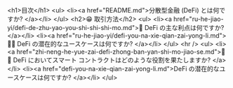 <p>&lt;h1&gt;目次&lt;/h1&gt;
&lt;ul&gt;
&lt;li&gt;&lt;a href=&quot;README.md&quot;&gt;分散型金融 (DeFi) とは何ですか? &lt;/a&gt;&lt;/li&gt;
&lt;/ul&gt;
&lt;h2&gt;😁 取引方法&lt;/h2&gt;
&lt;ul&gt;
&lt;li&gt;&lt;a href=&quot;ru-he-jiao-yi/defi-de-zhu-yao-you-shi-shi-shi-mo.md&quot;&gt;👭 DeFi の主な利点は何ですか? &lt;/a&gt;&lt;/li&gt;
&lt;li&gt;&lt;a href=&quot;ru-he-jiao-yi/defi-you-na-xie-qian-zai-yong-li.md&quot;&gt;🧑🎨 DeFi の潜在的なユースケースは何ですか? &lt;/a&gt;&lt;/li&gt;
&lt;/ul&gt;
&lt;hr /&gt;
&lt;ul&gt;
&lt;li&gt;&lt;a href=&quot;zhi-neng-he-yue-zai-defi-zhong-ban-yan-shi-mo-jiao-se.md&quot;&gt;👩🏫 DeFi においてスマート コントラクトはどのような役割を果たしますか? &lt;/a&gt;&lt;/li&gt;
&lt;li&gt;&lt;a href=&quot;defi-you-na-xie-qian-zai-yong-li.md&quot;&gt;DeFi の潜在的なユースケースは何ですか? &lt;/a&gt;&lt;/li&gt;
&lt;/ul&gt;</p>